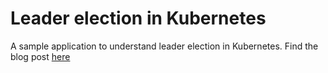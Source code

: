 # Leader election in Kubernetes

A sample application to understand leader election in Kubernetes. Find the blog post [here](https://medium.com/@mayankshah1607/leader-election-in-kubernetes-using-client-go-a19cbe7a9a85)
